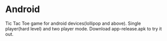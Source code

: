 # Android
Tic Tac Toe game for android devices(lollipop and above).
Single player(hard level) and two player mode.
Download app-release.apk to try it out.
